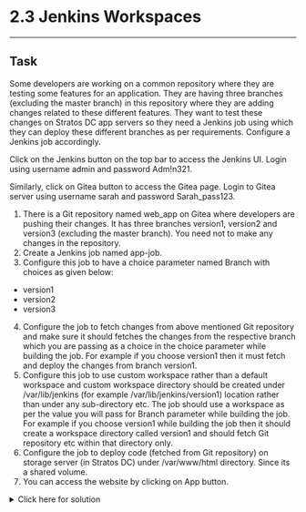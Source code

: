 # 2.3 Jenkins Workspaces
---
## Task
Some developers are working on a common repository where they are testing some features for an application. They are having three branches (excluding the master branch) in this repository where they are adding changes related to these different features. They want to test these changes on Stratos DC app servers so they need a Jenkins job using which they can deploy these different branches as per requirements. Configure a Jenkins job accordingly.

Click on the Jenkins button on the top bar to access the Jenkins UI. Login using username admin and password Adm!n321.

Similarly, click on Gitea button to access the Gitea page. Login to Gitea server using username sarah and password Sarah_pass123.

1. There is a Git repository named web_app on Gitea where developers are pushing their changes. It has three branches version1, version2 and version3 (excluding the master branch). You need not to make any changes in the repository.
2. Create a Jenkins job named app-job.
3. Configure this job to have a choice parameter named Branch with choices as given below:
- version1
- version2
- version3
4. Configure the job to fetch changes from above mentioned Git repository and make sure it should fetches the changes from the respective branch which you are passing as a choice in the choice parameter while building the job. For example if you choose version1 then it must fetch and deploy the changes from branch version1.
5. Configure this job to use custom workspace rather than a default workspace and custom workspace directory should be created under /var/lib/jenkins (for example /var/lib/jenkins/version1) location rather than under any sub-directory etc. The job should use a workspace as per the value you will pass for Branch parameter while building the job. For example if you choose version1 while building the job then it should create a workspace directory called version1 and should fetch Git repository etc within that directory only.
6. Configure the job to deploy code (fetched from Git repository) on storage server (in Stratos DC) under /var/www/html directory. Since its a shared volume.
7. You can access the website by clicking on App button.
<details>
  <summary>Click here for solution</summary>

  ## Solution
  1. Login on Jenkins UI and Gitea, verify the web_app repo exists with all branches
  2. Dashboard > Manage Jenkins > Plugins > Install Git plugin, Publish Over SSH Plugin + Restart
  3. Configure storage server Credentials
  4. Jenkins UI dashboard > New Item > Freestyle project (app-job)
  5. Check "This project is parameterized", add Choice parameters Branch with choices
  6. Set Source code management to Git, add repo http URL, Branch specifier */${Branch}
  7. In Environment > Use secret text or file > username and password (separated) (for vars)
  8. General > advanced > Use custom workspace: /var/lib/jenkins/${Branch}
  9. Add build step > send build over SSH > select storage server
  Set sources files to **/*
  ```bash
  echo "$STORAGE_PASS" | sudo -S sh -c 'rm -rf /var/www/html/* && cp -R ./* /var/www/html/'
  ```
  10. Build the job once and verify on the app UI if it works properly
</details>
